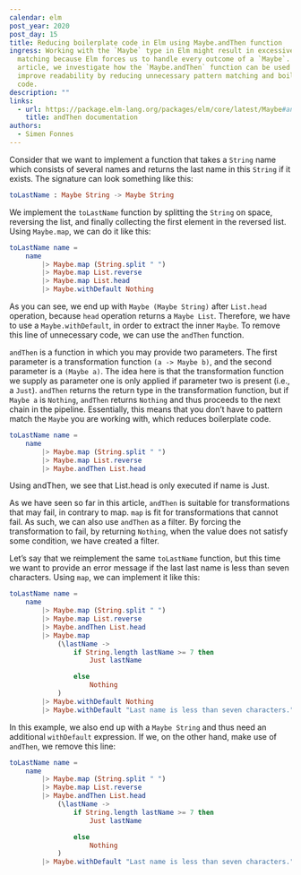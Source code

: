 ```yaml
---
calendar: elm
post_year: 2020
post_day: 15
title: Reducing boilerplate code in Elm using Maybe.andThen function
ingress: Working with the `Maybe` type in Elm might result in excessive pattern
  matching because Elm forces us to handle every outcome of a `Maybe`. In this
  article, we investigate how the `Maybe.andThen` function can be used to
  improve readability by reducing unnecessary pattern matching and boilerplate
  code.
description: ""
links:
  - url: https://package.elm-lang.org/packages/elm/core/latest/Maybe#andThen
    title: andThen documentation
authors:
  - Simen Fonnes
---
```

Consider that we want to implement a function that takes a `String` name which consists of several names and returns the last name in this `String` if it exists. The signature can look something like this:

```elm
toLastName : Maybe String -> Maybe String
```
We implement the `toLastName` function by splitting the `String` on space, reversing the list, and finally collecting the first element in the reversed list. Using `Maybe.map`, we can do it like this:

```elm
toLastName name =
    name
        |> Maybe.map (String.split " ")
        |> Maybe.map List.reverse
        |> Maybe.map List.head
        |> Maybe.withDefault Nothing
```

As you can see, we end up with `Maybe (Maybe String)` after `List.head` operation, because `head` operation returns a `Maybe List`. Therefore, we have to use a `Maybe.withDefault`, in order to extract the inner `Maybe`. To remove this line of unnecessary code, we can use the `andThen` function.

`andThen` is a function in which you may provide two parameters. The first parameter is a transformation function `(a -> Maybe b)`, and the second parameter is a `(Maybe a)`. The idea here is that the transformation function we supply as parameter one is only applied if parameter two is present (i.e., a `Just`). `andThen` returns the return type in the transformation function, but if `Maybe a` is `Nothing`, `andThen` returns `Nothing` and thus proceeds to the next chain in the pipeline. Essentially, this means that you don’t have to pattern match the `Maybe` you are working with, which reduces boilerplate code.

```elm
toLastName name =
    name
        |> Maybe.map (String.split " ")
        |> Maybe.map List.reverse
        |> Maybe.andThen List.head
```

Using andThen, we see that List.head is only executed if name is Just. 

As we have seen so far in this article, `andThen` is suitable for transformations that may fail, in contrary to map. `map` is fit for transformations that cannot fail. As such, we can also use `andThen` as a filter. By forcing the transformation to fail, by returning `Nothing`, when the value does not satisfy some condition, we have created a filter. 

Let’s say that we reimplement the same `toLastName` function, but this time we want to provide an error message if the last last name is less than seven characters. Using `map`, we can implement it like this:

```elm
toLastName name =
    name
        |> Maybe.map (String.split " ")
        |> Maybe.map List.reverse
        |> Maybe.andThen List.head
        |> Maybe.map
            (\lastName ->
                if String.length lastName >= 7 then
                    Just lastName

                else
                    Nothing
            )
        |> Maybe.withDefault Nothing
        |> Maybe.withDefault "Last name is less than seven characters."
```

In this example, we also end up with a `Maybe String` and thus need an additional `withDefault` expression. If we, on the other hand, make use of `andThen`, we remove this line:

```elm
toLastName name =
    name
        |> Maybe.map (String.split " ")
        |> Maybe.map List.reverse
        |> Maybe.andThen List.head
            (\lastName ->
                if String.length lastName >= 7 then
                    Just lastName

                else
                    Nothing
            )
        |> Maybe.withDefault "Last name is less than seven characters."
```